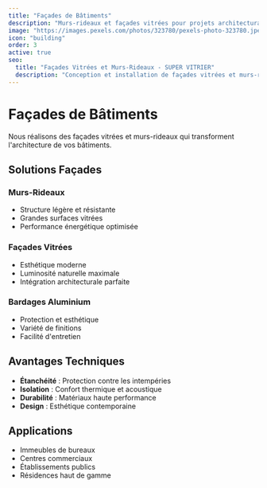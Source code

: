 ```yaml
---
title: "Façades de Bâtiments"
description: "Murs-rideaux et façades vitrées pour projets architecturaux modernes"
image: "https://images.pexels.com/photos/323780/pexels-photo-323780.jpeg"
icon: "building"
order: 3
active: true
seo:
  title: "Façades Vitrées et Murs-Rideaux - SUPER VITRIER"
  description: "Conception et installation de façades vitrées et murs-rideaux pour bâtiments modernes. Solutions architecturales innovantes en Côte d'Ivoire."
---
```


# Façades de Bâtiments

Nous réalisons des façades vitrées et murs-rideaux qui transforment l'architecture de vos bâtiments.

## Solutions Façades

### Murs-Rideaux
- Structure légère et résistante
- Grandes surfaces vitrées
- Performance énergétique optimisée

### Façades Vitrées
- Esthétique moderne
- Luminosité naturelle maximale
- Intégration architecturale parfaite

### Bardages Aluminium
- Protection et esthétique
- Variété de finitions
- Facilité d'entretien

## Avantages Techniques

- **Étanchéité** : Protection contre les intempéries
- **Isolation** : Confort thermique et acoustique
- **Durabilité** : Matériaux haute performance
- **Design** : Esthétique contemporaine

## Applications

- Immeubles de bureaux
- Centres commerciaux
- Établissements publics
- Résidences haut de gamme